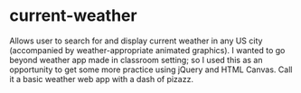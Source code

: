 # current-weather
Allows user to search for and display current weather in any US city (accompanied by weather-appropriate animated graphics). 
I wanted to go beyond weather app made in classroom setting; so I used this as an opportunity to get some more practice using jQuery and HTML Canvas. Call it a basic weather web app with a dash of pizazz. 
